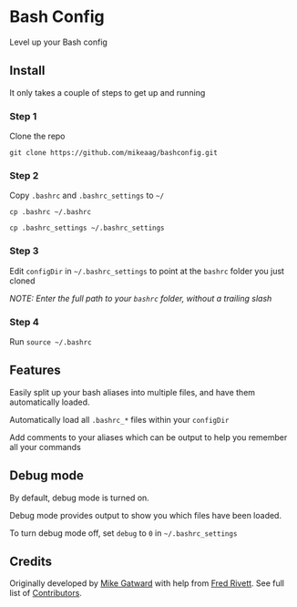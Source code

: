 # Bash Config
Level up your Bash config

## Install

It only takes a couple of steps to get up and running

### Step 1

Clone the repo

```git clone https://github.com/mikeaag/bashconfig.git```

### Step 2

Copy `.bashrc` and `.bashrc_settings` to `~/`

`cp .bashrc ~/.bashrc`

`cp .bashrc_settings ~/.bashrc_settings`

### Step 3

Edit `configDir` in `~/.bashrc_settings` to point at the `bashrc` folder you just cloned

_NOTE: Enter the full path to your `bashrc` folder, *without* a trailing slash_

### Step 4

Run `source ~/.bashrc`

## Features

Easily split up your bash aliases into multiple files, and have them automatically loaded.

Automatically load all `.bashrc_*` files within your `configDir`

Add comments to your aliases which can be output to help you remember all your commands

## Debug mode

By default, debug mode is turned on.

Debug mode provides output to show you which files have been loaded.

To turn debug mode off, set `debug` to `0` in `~/.bashrc_settings`

## Credits

Originally developed by [Mike Gatward](https://github.com/mikeaag) with help from [Fred Rivett](https://github.com/fredrivett). See full list of [Contributors](https://github.com/mikeaag/bashconfig/graphs/contributors).
